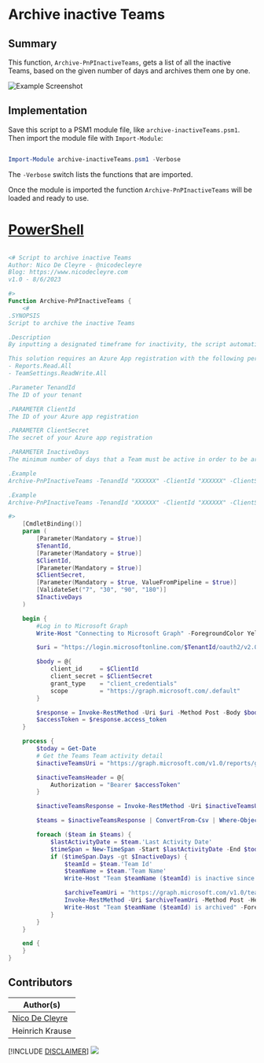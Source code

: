 

# Archive inactive Teams

## Summary

This function, `Archive-PnPInactiveTeams`, gets a list of all the inactive Teams, based on the given number of days and archives them one by one.

![Example Screenshot](assets/example.png)

## Implementation

Save this script to a PSM1 module file, like `archive-inactiveTeams.psm1`. Then import the module file with `Import-Module`:

```powershell

Import-Module archive-inactiveTeams.psm1 -Verbose

```
The `-Verbose` switch lists the functions that are imported.

Once the module is imported the function `Archive-PnPInactiveTeams` will be loaded and ready to use.

# [PowerShell](#tab/ps)

```powershell

<# Script to archive inactive Teams
Author: Nico De Cleyre - @nicodecleyre
Blog: https://www.nicodecleyre.com
v1.0 - 8/6/2023

#>
Function Archive-PnPInactiveTeams {
    <#
.SYNOPSIS
Script to archive the inactive Teams

.Description
By inputting a designated timeframe for inactivity, the script automatically identifies Teams that have remained dormant beyond the specified period. These Teams are then archived

This solution requires an Azure App registration with the following permissions:
- Reports.Read.All
- TeamSettings.ReadWrite.All

.Parameter TenandId
The ID of your tenant

.PARAMETER ClientId
The ID of your Azure app registration

.PARAMETER ClientSecret
The secret of your Azure app registration

.PARAMETER InactiveDays
The minimum number of days that a Team must be active in order to be archived otherwise. Possible values: 7, 30, 90 or 180

.Example 
Archive-PnPInactiveTeams -TenandId "XXXXXX" -ClientId "XXXXXX" -ClientSecret "XXXXXX" -InactiveDays 30

.Example 
Archive-PnPInactiveTeams -TenandId "XXXXXX" -ClientId "XXXXXX" -ClientSecret "XXXXXX" -InactiveDays 180

#>
    [CmdletBinding()]
    param (
        [Parameter(Mandatory = $true)]
        $TenantId,
        [Parameter(Mandatory = $true)]
        $ClientId,
        [Parameter(Mandatory = $true)]
        $ClientSecret,
        [Parameter(Mandatory = $true, ValueFromPipeline = $true)]
        [ValidateSet("7", "30", "90", "180")]
        $InactiveDays
    )

    begin {
        #Log in to Microsoft Graph
        Write-Host "Connecting to Microsoft Graph" -ForegroundColor Yellow

        $uri = "https://login.microsoftonline.com/$TenantId/oauth2/v2.0/token"

        $body = @{
            client_id     = $ClientId
            client_secret = $ClientSecret
            grant_type    = "client_credentials"
            scope         = "https://graph.microsoft.com/.default"
        }

        $response = Invoke-RestMethod -Uri $uri -Method Post -Body $body
        $accessToken = $response.access_token
    }

    process {
        $today = Get-Date
        # Get the Teams Team activity detail
        $inactiveTeamsUri = "https://graph.microsoft.com/v1.0/reports/getTeamsTeamActivityDetail(period='D$InactiveDays')"

        $inactiveTeamsHeader = @{
            Authorization = "Bearer $accessToken"
        }

        $inactiveTeamsResponse = Invoke-RestMethod -Uri $inactiveTeamsUri -Method Get -Headers $inactiveTeamsHeader

        $teams = $inactiveTeamsResponse | ConvertFrom-Csv | Where-Object { $_.'Last Activity Date' -ne "" }

        foreach ($team in $teams) {
            $lastActivityDate = $team.'Last Activity Date'
            $timeSpan = New-TimeSpan -Start $lastActivityDate -End $today
            if ($timeSpan.Days -gt $InactiveDays) {
                $teamId = $team.'Team Id'
                $teamName = $team.'Team Name'
                Write-Host "Team $teamName ($teamId) is inactive since $($timeSpan.Days) days" -ForegroundColor DarkYellow

                $archiveTeamUri = "https://graph.microsoft.com/v1.0/teams/$teamId/archive"
                Invoke-RestMethod -Uri $archiveTeamUri -Method Post -Headers $inactiveTeamsHeader
                Write-Host "Team $teamName ($teamId) is archived" -ForegroundColor Green
            }
        }
    }

    end {
    }
}

```

## Contributors

| Author(s) |
|-----------|
| [Nico De Cleyre](https://www.nicodecleyre.com)|
| Heinrich Krause |


[!INCLUDE [DISCLAIMER](../../docfx/includes/DISCLAIMER.md)]
<img src="https://m365-visitor-stats.azurewebsites.net/script-samples/scripts/teams-archive-inactive-teams" aria-hidden="true" />
